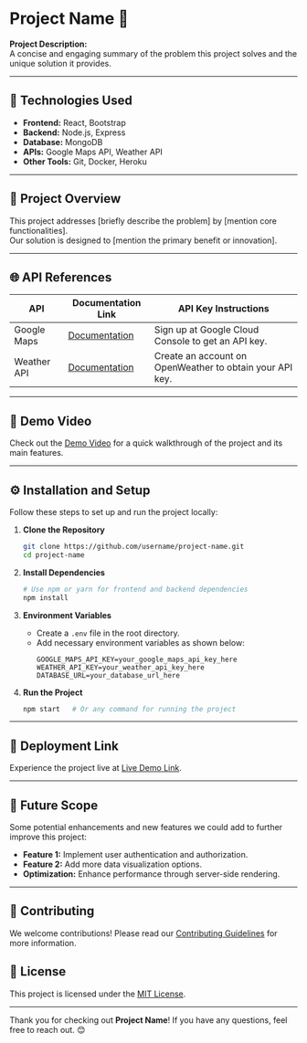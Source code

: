 # Project Name 🎉

**Project Description:**  
A concise and engaging summary of the problem this project solves and the unique solution it provides.

---

## 🌟 Technologies Used
- **Frontend:** React, Bootstrap
- **Backend:** Node.js, Express
- **Database:** MongoDB
- **APIs:** Google Maps API, Weather API
- **Other Tools:** Git, Docker, Heroku

---

## 📝 Project Overview
This project addresses [briefly describe the problem] by [mention core functionalities].  
Our solution is designed to [mention the primary benefit or innovation].

---

## 🌐 API References
| API          | Documentation Link                   | API Key Instructions                                    |
|--------------|--------------------------------------|--------------------------------------------------------|
| Google Maps  | [Documentation](https://developers.google.com/maps/documentation) | Sign up at Google Cloud Console to get an API key.   |
| Weather API  | [Documentation](https://openweathermap.org/api) | Create an account on OpenWeather to obtain your API key. |

---

## 🎥 Demo Video
Check out the [Demo Video](YOUTUBE_LINK) for a quick walkthrough of the project and its main features.

---

## ⚙️ Installation and Setup
Follow these steps to set up and run the project locally:

1. **Clone the Repository**
   ```bash
   git clone https://github.com/username/project-name.git
   cd project-name
   ```

2. **Install Dependencies**
   ```bash
   # Use npm or yarn for frontend and backend dependencies
   npm install
   ```

3. **Environment Variables**
   - Create a `.env` file in the root directory.
   - Add necessary environment variables as shown below:
     ```plaintext
     GOOGLE_MAPS_API_KEY=your_google_maps_api_key_here
     WEATHER_API_KEY=your_weather_api_key_here
     DATABASE_URL=your_database_url_here
     ```

4. **Run the Project**
   ```bash
   npm start   # Or any command for running the project
   ```

---

## 🚀 Deployment Link
Experience the project live at [Live Demo Link](DEPLOYMENT_LINK).

---

## 🔮 Future Scope
Some potential enhancements and new features we could add to further improve this project:
- **Feature 1:** Implement user authentication and authorization.
- **Feature 2:** Add more data visualization options.
- **Optimization:** Enhance performance through server-side rendering.

---

## 🤝 Contributing
We welcome contributions! Please read our [Contributing Guidelines](CONTRIBUTING.md) for more information.

## 📄 License
This project is licensed under the [MIT License](LICENSE).

---

Thank you for checking out **Project Name**! If you have any questions, feel free to reach out. 😊
